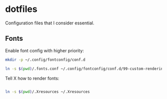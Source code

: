 # dotfiles

Configuration files that I consider essential.

## Fonts

Enable font config with higher priority:

```sh
mkdir -p ~/.config/fontconfig/conf.d

ln -s $(pwd)/.fonts.conf ~/.config/fontconfig/conf.d/99-custom-rendering.conf

```

Tell X how to render fonts:

```sh

ln -s $(pwd)/.Xresources ~/.Xresources

```
